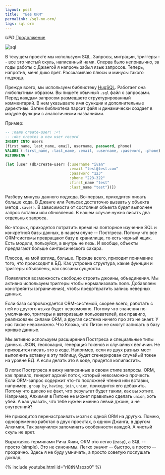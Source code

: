 ```yaml
---
layout: post
title:  "Без ORM"
permalink: /sql-no-orm/
tags: sql orm
---
```


*UPD* [Продолжение](/sql-no-orm-more)

![sql](/assets/static/nosql-expert.png)

В текущем проекте мы используем SQL. Запросы, миграции, триггеры -- все это
чистый скуль, написанный нами. Сперва было непривычно, за годы работы с Джангой
я напрочь забыл язык запросов. Теперь, напротив, меня дико прет. Рассказываю
плюсы и минусы такого подхода.

Прежде всего, мы используем библиотеку
[HugSQL](http://www.hugsql.org/). Работает она любопытным образом. Вы пишете
обычный `.sql` файл с запросами. Перед каждым запросом размещаете
структурированный комментарий. В нем указываете имя функции и дополнительные
директивы. Затем библиотека парсит файл и динамически создает в модуле функции с
аналогичными названиями.

Пример:

~~~sql
-- :name create-user! :<!
-- :doc creates a new user record
INSERT INTO users
(first_name, last_name, email, username, password, phone)
VALUES (:first_name, :last_name, :email, :username, :password, :phone)
RETURNING *

~~~

~~~clojure
(let [user (db/create-user! {:username "ivan"
                             :email "test@test.com"
                             :password "123"
                             :phone "223-322"
                             :first_name "test"
                             :last_name "test"})])
~~~

Разберу минусы данного подхода. Во-первых, приходится писать больше кода. В
Джанге или Рельсах достаточно вызвать у объекта метод `.save()`. В зависимости
от состояния объекта будет выполнен запрос вставки или обновления. В нашем
случае нужно писать два отдельных запроса.

Во-вторых, приходется потратить время на повторное изучение SQL и конкретной
базы данных, в нашем случе -- Постгреса. Потому что все ORM-системы превращают
базу в хранилище, то есть черный ящик. Есть модели, пользуйся, а внутрь не
лезь. И вообще, объекты предлагают больше синтаксического сахара.

Плюсов, на мой взгляд, больше. Прежде всего, приходит понимание того, что
происходит в БД. Как устроена структура, какие фукнции и триггеры объявлены, как
связаны сущности.

Появляется возможность свободно строить джоины, объединения. Мы активно
используем триггеры чтобы нормализовать поля. Добавляем констрейнты
(ограничения), чтобы предотвратить запись неверных данных.

Если база сопровождается ORM-системой, скорее всего, работать с ней из другого
языка будет невозможно. Потому что значения по-умолчанию, триггеры и авторизация
пользователей, как правило, реализованы силами ORM, а другая система ничего про
это не знает. У нас такое невозможно. Что Кложа, что Питон не смогут записать в
базу кривые данные.

Мы активно используем расширения Постгреса и специальные типы данных. JSON,
геолокация, генерация токенов и случайных величин. Не приходится писать это в
коде. Например, если из двух разных мест выполнить вставку в эту таблицу, будет
сгенерирован случайый токен на уровне БД. А если делать это в коде, придется
копипастить.

В логах Постргреса я вижу написанные в своем стиле запросы. ORM, как правило,
генерит адский поток, который невозможно прочесть. Если ORM-запрос содержит
что-то посложней чтения или вставки, например, `group by`, `having`, `join`,
`union`, приходится его дебажить. Потому что далеко не факт, что результат будет
таким, как вы хотите. Например, Алхимия в Питоне не может правильно сделать
`union`, хоть убей. А как указать, что тебе нужен именно левый джоин, а не
внутренний?

Не приходится перенастраивать мозги с одной ORM на другую. Помню, одновременно
работал в двух проектах, в одном Джанга, в другом Алхимия. Так замучился
запоминать особенности каждой. А чистый скуль не врет.

Выражаясь терминами Рича Хики, ORM это легко (easy), а SQL -- просто
(simple). Это не синонимы. Легко значит -- быстро, а просто -- прозрачно. Здесь
я не буду умничать, а просто советую послушать доклад.

{% include youtube.html id="rI8tNMsozo0" %}
